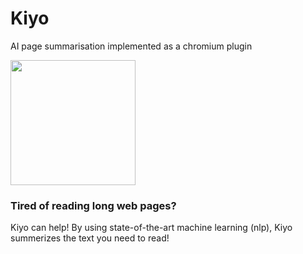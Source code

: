 # Kiyo
AI page summarisation implemented as a chromium plugin

<img src="https://user-images.githubusercontent.com/64489325/157831044-b8a9f36c-640b-42db-b136-8a180c1bfaee.png" width=200px>

### Tired of reading long web pages?

Kiyo can help! By using state-of-the-art machine learning (nlp), Kiyo summerizes the text you need to read!

